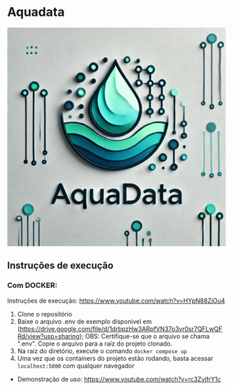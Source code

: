 # Aquadata
<img src="img/logo.webp" alt="Exemplo imagem">


## Instruções de execução
### Com DOCKER:
Instruções de execução: https://www.youtube.com/watch?v=HYpN88ZiOu4
1. Clone o repositório
2. Baixe o arquivo .env de exemplo disponível em (https://drive.google.com/file/d/1drbpzHw3ARpfVN37o3vr0sr7QFLwQFRd/view?usp=sharing); OBS: Certifique-se que o arquivo se chama ".env". Copie o arquivo para a raíz do projeto clonado.
3. Na raiz do diretório, execute o comando `docker compose up`
4. Uma vez que os containers do projeto estão rodando, basta acessar `localhost:5000` com qualquer navegador

- Demonstração de uso: https://www.youtube.com/watch?v=rc3ZyjfrY1c
